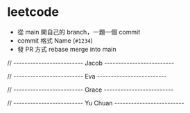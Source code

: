 # leetcode

- 從 main 開自己的 branch，一題一個 commit 
- commit 格式 Name (`#1234`)
- 發 PR 方式 rebase merge into main

// ------------------------- Jacob -------------------------

// ------------------------- Eva -------------------------

// ------------------------- Grace -------------------------

// ------------------------- Yu Chuan -------------------------